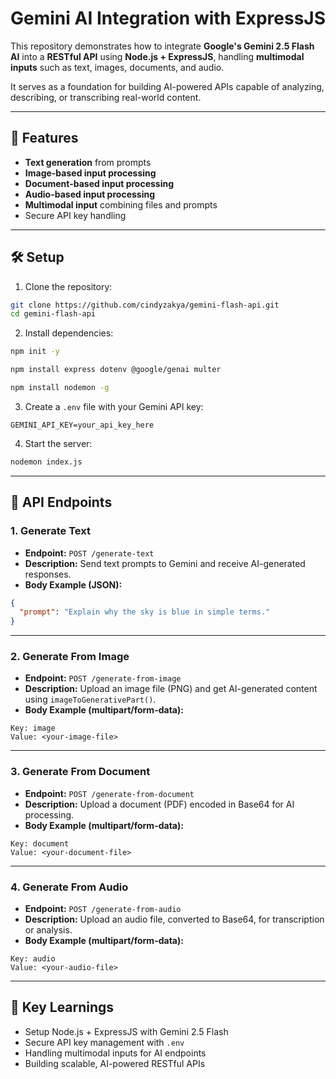 # Gemini AI Integration with ExpressJS

This repository demonstrates how to integrate **Google's Gemini 2.5 Flash AI** into a **RESTful API** using **Node.js + ExpressJS**, handling **multimodal inputs** such as text, images, documents, and audio.

It serves as a foundation for building AI-powered APIs capable of analyzing, describing, or transcribing real-world content.

---

## 🚀 Features
* **Text generation** from prompts
* **Image-based input processing**
* **Document-based input processing**
* **Audio-based input processing**
* **Multimodal input** combining files and prompts
* Secure API key handling

---

## 🛠️ Setup
1. Clone the repository:

```bash
git clone https://github.com/cindyzakya/gemini-flash-api.git
cd gemini-flash-api
```

2. Install dependencies:

```bash
npm init -y
```
```bash
npm install express dotenv @google/genai multer
```
```bash
npm install nodemon -g
```

3. Create a `.env` file with your Gemini API key:

```env
GEMINI_API_KEY=your_api_key_here
```

4. Start the server:

```bash
nodemon index.js
```

---

## 📡 API Endpoints
### 1. Generate Text
* **Endpoint:** `POST /generate-text`
* **Description:** Send text prompts to Gemini and receive AI-generated responses.
* **Body Example (JSON):**

```json
{
  "prompt": "Explain why the sky is blue in simple terms."
}
```

---

### 2. Generate From Image
* **Endpoint:** `POST /generate-from-image`
* **Description:** Upload an image file (PNG) and get AI-generated content using `imageToGenerativePart()`.
* **Body Example (multipart/form-data):**

```
Key: image
Value: <your-image-file>
```

---

### 3. Generate From Document
* **Endpoint:** `POST /generate-from-document`
* **Description:** Upload a document (PDF) encoded in Base64 for AI processing.
* **Body Example (multipart/form-data):**

```
Key: document
Value: <your-document-file>
```

---

### 4. Generate From Audio
* **Endpoint:** `POST /generate-from-audio`
* **Description:** Upload an audio file, converted to Base64, for transcription or analysis.
* **Body Example (multipart/form-data):**

```
Key: audio
Value: <your-audio-file>
```

---

## 🔑 Key Learnings
* Setup Node.js + ExpressJS with Gemini 2.5 Flash
* Secure API key management with `.env`
* Handling multimodal inputs for AI endpoints
* Building scalable, AI-powered RESTful APIs
